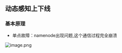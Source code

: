 ## 动态感知上下线

### 基本原理
* 单点故障：namenode出现问题,这个通信过程完全崩溃

![image.png](https://upload-images.jianshu.io/upload_images/14466577-e4ac8015c08f7598.png?imageMogr2/auto-orient/strip%7CimageView2/2/w/1240)


